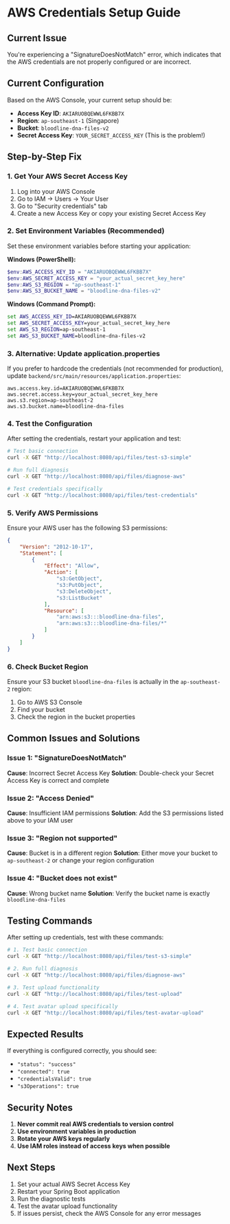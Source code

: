 # AWS Credentials Setup Guide

## Current Issue
You're experiencing a "SignatureDoesNotMatch" error, which indicates that the AWS credentials are not properly configured or are incorrect.

## Current Configuration
Based on the AWS Console, your current setup should be:
- **Access Key ID**: `AKIARUOBQEWWL6FKBB7X`
- **Region**: `ap-southeast-1` (Singapore)
- **Bucket**: `bloodline-dna-files-v2`
- **Secret Access Key**: `YOUR_SECRET_ACCESS_KEY` (This is the problem!)

## Step-by-Step Fix

### 1. Get Your AWS Secret Access Key
1. Log into your AWS Console
2. Go to IAM → Users → Your User
3. Go to "Security credentials" tab
4. Create a new Access Key or copy your existing Secret Access Key

### 2. Set Environment Variables (Recommended)
Set these environment variables before starting your application:

**Windows (PowerShell):**
```powershell
$env:AWS_ACCESS_KEY_ID = "AKIARUOBQEWWL6FKBB7X"
$env:AWS_SECRET_ACCESS_KEY = "your_actual_secret_key_here"
$env:AWS_S3_REGION = "ap-southeast-1"
$env:AWS_S3_BUCKET_NAME = "bloodline-dna-files-v2"
```

**Windows (Command Prompt):**
```cmd
set AWS_ACCESS_KEY_ID=AKIARUOBQEWWL6FKBB7X
set AWS_SECRET_ACCESS_KEY=your_actual_secret_key_here
set AWS_S3_REGION=ap-southeast-1
set AWS_S3_BUCKET_NAME=bloodline-dna-files-v2
```

### 3. Alternative: Update application.properties
If you prefer to hardcode the credentials (not recommended for production), update `backend/src/main/resources/application.properties`:

```properties
aws.access.key.id=AKIARUOBQEWWL6FKBB7X
aws.secret.access.key=your_actual_secret_key_here
aws.s3.region=ap-southeast-2
aws.s3.bucket.name=bloodline-dna-files
```

### 4. Test the Configuration
After setting the credentials, restart your application and test:

```bash
# Test basic connection
curl -X GET "http://localhost:8080/api/files/test-s3-simple"

# Run full diagnosis
curl -X GET "http://localhost:8080/api/files/diagnose-aws"

# Test credentials specifically
curl -X GET "http://localhost:8080/api/files/test-credentials"
```

### 5. Verify AWS Permissions
Ensure your AWS user has the following S3 permissions:
```json
{
    "Version": "2012-10-17",
    "Statement": [
        {
            "Effect": "Allow",
            "Action": [
                "s3:GetObject",
                "s3:PutObject",
                "s3:DeleteObject",
                "s3:ListBucket"
            ],
            "Resource": [
                "arn:aws:s3:::bloodline-dna-files",
                "arn:aws:s3:::bloodline-dna-files/*"
            ]
        }
    ]
}
```

### 6. Check Bucket Region
Ensure your S3 bucket `bloodline-dna-files` is actually in the `ap-southeast-2` region:
1. Go to AWS S3 Console
2. Find your bucket
3. Check the region in the bucket properties

## Common Issues and Solutions

### Issue 1: "SignatureDoesNotMatch"
**Cause**: Incorrect Secret Access Key
**Solution**: Double-check your Secret Access Key is correct and complete

### Issue 2: "Access Denied"
**Cause**: Insufficient IAM permissions
**Solution**: Add the S3 permissions listed above to your IAM user

### Issue 3: "Region not supported"
**Cause**: Bucket is in a different region
**Solution**: Either move your bucket to `ap-southeast-2` or change your region configuration

### Issue 4: "Bucket does not exist"
**Cause**: Wrong bucket name
**Solution**: Verify the bucket name is exactly `bloodline-dna-files`

## Testing Commands

After setting up credentials, test with these commands:

```bash
# 1. Test basic connection
curl -X GET "http://localhost:8080/api/files/test-s3-simple"

# 2. Run full diagnosis
curl -X GET "http://localhost:8080/api/files/diagnose-aws"

# 3. Test upload functionality
curl -X GET "http://localhost:8080/api/files/test-upload"

# 4. Test avatar upload specifically
curl -X GET "http://localhost:8080/api/files/test-avatar-upload"
```

## Expected Results

If everything is configured correctly, you should see:
- `"status": "success"`
- `"connected": true`
- `"credentialsValid": true`
- `"s3Operations": true`

## Security Notes

1. **Never commit real AWS credentials to version control**
2. **Use environment variables in production**
3. **Rotate your AWS keys regularly**
4. **Use IAM roles instead of access keys when possible**

## Next Steps

1. Set your actual AWS Secret Access Key
2. Restart your Spring Boot application
3. Run the diagnostic tests
4. Test the avatar upload functionality
5. If issues persist, check the AWS Console for any error messages 